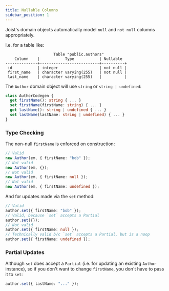 ```yaml
---
title: Nullable Columns
sidebar_position: 1
---
```


Joist's domain objects automatically model `null` and `not null` columns appropriately.

I.e. for a table like:

```
                     Table "public.authors"
    Column    |           Type           | Nullable
--------------+--------------------------+----------+
 id           | integer                  | not null |
 first_name   | character varying(255)   | not null |
 last_name    | character varying(255)   |          |
```

The `Author` domain object will use `string` or `string | undefined`:

```typescript
class AuthorCodegen {
  get firstName(): string { ... }
  set firstName(firstName: string) { ... }
  get lastName(): string | undefined { ... }
  set lastName(lastName: string | undefined) { ... }
}
```

### Type Checking

The non-null `firstName` is enforced on construction:

```typescript
// Valid
new Author(em, { firstName: "bob" });
// Not valid
new Author(em, {});
// Not valid
new Author(em, { firstName: null });
// Not valid
new Author(em, { firstName: undefined });
```

And for updates made via the `set` method:

```typescript
// Valid
author.set({ firstName: "bob" });
// Valid, because `set` accepts a Partial
author.set({});
// Not valid
author.set({ firstName: null });
// Technically valid b/c `set` accepts a Partial, but is a noop
author.set({ firstName: undefined });
```

### Partial Updates

Although `set` does accept a `Partial` (i.e. for updating an existing `Author` instance), so if you don't want to change `firstName`, you don't have to pass it to `set`:

```typescript
author.set({ lastName: "..." });
```
